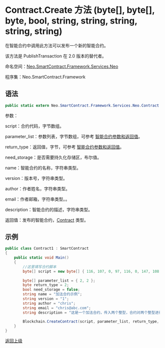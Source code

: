 # Contract.Create 方法 (byte[], byte[], byte, bool, string, string, string, string, string)

在智能合约中调用此方法可以发布一个新的智能合约。

该方法是 PublishTransaction 在 2.0 版本的替代者。

命名空间：[Neo.SmartContract.Framework.Services.Neo](../../neo.md)

程序集：Neo.SmartContract.Framework

## 语法

```c#
public static extern Neo.SmartContract.Framework.Services.Neo.Contract CreateContract(byte[] script, byte[] parameter_list, byte return_type, bool need_storage, string name, string version, string author, string email, string description)
```

参数：

script：合约代码，字节数组。

parameter_list：参数列表，字节数组，可参考 [智能合约参数和返回值](../../../../../../sc/deploy/Parameter.md)。

return_type：返回值，字节，可参考 [智能合约参数和返回值](../../../../../../sc/deploy/Parameter.md)。

need_storage：是否需要持久化存储区，布尔值。

name：智能合约的名称，字符串类型。

version：版本号，字符串类型。

author：作者姓名，字符串类型。

email：作者邮箱，字符串类型。。

description：智能合约的描述，字符串类型。

返回值：发布的智能合约，[Contract](../Contract.md) 类型。

## 示例

```c#
public class Contract1 : SmartContract
{
    public static void Main()
    {
        //这里填写合约脚本
        byte[] script = new byte[] { 116, 107, 0, 97, 116, 0, 147, 108, 118, 107, 148, 121, 116, 81, 147, 108, 118, 107, 148, 121, 147, 116, 0, 148, 140, 108, 118, 107, 148, 114, 117, 98, 3, 0, 116, 0, 148, 140, 108, 118, 107, 148, 121, 97, 116, 140, 108, 118, 107, 148, 109, 116, 108, 118, 140, 107, 148, 109, 116, 108, 118, 140, 107, 148, 109, 108, 117, 102 }; 
      
        byte[] parameter_list = { 2, 2 };
        byte return_type = 2;
        bool need_storage = false;
        string name = "加法合约示例";
        string version = "1";
        string author = "chris";
        string email = "chris@abc.com";
        string description = "这是一个加法合约，传入两个整型，合约对两个整型进行相加，返回一个整型";
      
        Blockchain.CreateContract(script, parameter_list, return_type, need_storage, name, version, author, email, description);
    }
}
```



[返回上级](../Contract.md)